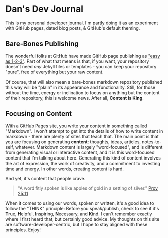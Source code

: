 # Dan's Dev Journal

This is my personal developer journal. I'm partly doing it as an experiment with GitHub pages, dated blog posts, & GitHub's default theming.

## Bare-Bones Publishing

The wonderful folks at GitHub have made GitHub page publishing as ["easy as 1-2-3"](https://github.blog/2016-12-09-publishing-with-github-pages-now-as-easy-as-1-2-3/). Part of what that means is that, if you want, your repository doesn't need *any* Jekyll files or templates - you can keep your repository "pure", free of everything but your raw content.

Of course, that will also mean a bare-bones markdown repository published this way will be "plain" in its appearance and functionality. Still, for those without the time, energy or inclination to focus on anything but the content of their repository, this is welcome news. After all, **Content is King**.

## Focusing on Content

With a GitHub Pages site, you write your content in something called "Markdown". I won't attempt to get into the details of how to write content in markdown - there are plenty of sites that teach that. The main point is that you are focusing on generating **content**: thoughts, ideas, articles, notes-to-self, whatever. Markdown content is largely "word-focused", and is different from generating visual or interactive content, and it is this word-focused content that I'm talking about here. Generating this kind of content involves the art of expression, the work of creativity, and a commitment to investing time and energy. In other words, creating content is hard.

And yet, it's content that people crave.

> "A word fitly spoken is like apples of gold in a setting of silver." [Prov 25:11](https://my.bible.com/bible/59/PRO.25.11.esv)

When it comes to using our words, spoken or written, it's a good idea to follow the "THINK" principle: Before you speak/publish, check to see if it's **T**rue, **H**elpful, **I**nspiring, **N**ecessary, and **K**ind. I can't remember exactly where I first heard that, but certainly good advice. My thoughts on this site are software-developer-centric, but I hope to stay aligned with these principles. Enjoy!
